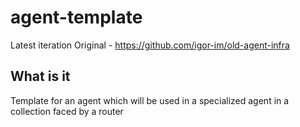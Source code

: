 # agent-template

Latest iteration
Original - https://github.com/igor-im/old-agent-infra

## What is it
Template for an agent which will be used in a specialized agent in a collection faced by a router
